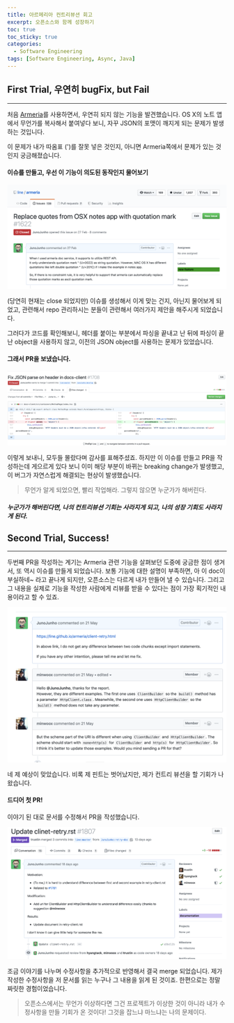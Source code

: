 ```yaml
---
title: 아르메리아 컨트리뷰션 회고
excerpt: 오픈소스와 함께 성장하기
toc: true
toc_sticky: true
categories:
  - Software Engineering
tags: [Software Engineering, Async, Java]
---
```


## First Trial, 우연히 bugFix, but Fail
-------

처음 [Armeria](https://line.github.io/armeria/)를 사용하면서, 우연히 되지 않는 기능을 발견했습니다. OS X의 노트 앱에서 무언가를 복사해서 붙여넣다 보니, 자꾸 JSON의 포맷이 깨지게 되는 문제가 발생하는 것입니다.

이 문제가 내가 따옴표 (')를 잘못 넣은 것인지, 아니면 Armeria쪽에서 문제가 있는 것인지 궁금해졌습니다.

#### 이슈를 만들고, 우선 이 기능이 의도된 동작인지 물어보기

![first_issue](../img/post/0621/0621_img_01.png)

(당연히 현재는 close 되었지만) 이슈를 생성해서 이게 맞는 건지, 아닌지 물어보게 되었고, 관련해서 repo 관리하시는 분들이 관련해서 여러가지 제안을 해주시게 되었습니다.

그러다가 코드를 확인해보니, 헤더를 붙이는 부분에서 파싱을 끝내고 난 뒤에 파싱이 끝난 object을 사용하지 않고, 이전의 JSON object를 사용하는 문제가 있었습니다.

#### 그래서 PR을 보냈습니다.

![first_pr](../img/post/0621/0621_img_02.png)

이렇게 보내니, 모두들 몰랐다며 감사를 표해주셨죠. 하지만 이 이슈를 만들고 PR을 작성하는데 게으르게 있다 보니 이미 해당 부분이 바뀌는 breaking change가 발생했고, 이 버그가 자연스럽게 해결되는 현상이 발생했습니다.

> 무언가 알게 되었으면, 빨리 작업해라. 그렇지 않으면 누군가가 해버린다.

##### 누군가가 해버린다면, 나의 컨트리뷰션 기회는 사라지게 되고, 나의 성장 기회도 사라지게 된다.

## Second Trial, Success!
-------

두번째 PR을 작성하는 계기는 Armeria 관련 기능을 살펴보던 도중에 궁금한 점이 생겨서, 또 역시 이슈를 만들게 되었습니다. 보통 기능에 대한 설명이 부족하면, 아 이 doc이 부실하네~ 라고 끝나게 되지만, 오픈소스는 다르게 내가 만들어 낼 수 있습니다. 그리고 그 내용을 실제로 기능을 작성한 사람에게 리뷰를 받을 수 있다는 점이 가장 획기적인 내용이라고 할 수 있죠.

![second_issue](../img/post/0621/0621_img_03.png)

네 제 예상이 맞았습니다. 비록 제 핀트는 벗어났지만, 제가 컨트리 뷰션을 할 기회가 나왔습니다.

#### 드디어 첫 PR!

이야기 된 대로 문서를 수정해서 PR을 작성했습니다.

![second_pr](../img/post/0621/0621_img_04.png)

조금 이야기를 나누며 수정사항을 추가적으로 반영해서 결국 merge 되었습니다. 제가 작성한 수정사항을 저 문서를 읽는 누구나 그 내용을 읽게 된 것이죠. 한편으로는 정말 짜릿한 경험이었습니다.

> 오픈소스에서는 무언가 이상하다면 그건 프로젝트가 이상한 것이 아니라 내가 수정사항을 만들 기회가 온 것이다! 그것을 잡느냐 마느냐는 나의 문제이다.